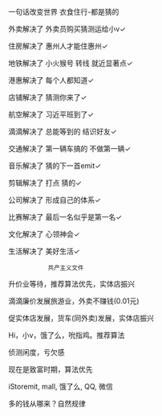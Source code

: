 一句话改变世界 衣食住行-都是猜的

外卖解决了 外卖员购买猜测运给小v✓

住房解决了 惠州人才能住惠州✓

地铁解决了 小火猴号 转线 就近显著点✓

港惠解决了 每个人都知道✓

店铺解决了 猜测你来了✓

航空解决了 习近平班到了✓

滴滴解决了 总能等到的 结识好友✓

交通解决了 第一辆车搞的 不做第一辆✓

音乐解决了 猜的下一首emit✓

剪辑解决了 打点 猜的✓

公司解决了 形成自己的体系✓

比赛解决了 最后一名似乎是第一名✓

文化解决了 心领神会✓

生活解决了 美好生活✓

               共产主义文件

升价业等待，推荐算法优先，实体店振兴

滴滴廉价发展旅游业，外卖不赚钱(0.01元)

促实体店发展，货车(同外卖)发展，实体店振兴

Hi，小v，饿了么，吮指鸡。推荐算法

侦测闲度，亏欠感

现在是致富时期，算法优先

iStoremit, mall, 饿了么, QQ, 微信

多的钱从哪来？自然规律





